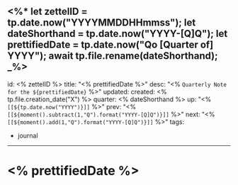 <%*
	let zettelID = tp.date.now("YYYYMMDDHHmmss");
	let dateShorthand = tp.date.now("YYYY-[Q]Q");
	let prettifiedDate = tp.date.now("Qo [Quarter of] YYYY");
	await tp.file.rename(dateShorthand);
_%>
---
id: <% zettelID %>
title: "<% prettifiedDate %>"
desc: "<% `Quarterly Note for the ${prettifiedDate}` %>"
updated: 
created: <% tp.file.creation_date("X") %>
quarter: <% dateShorthand %>
up: "<% `[[${tp.date.now("YYYY")}]]` %>"
prev: "<% `[[${moment().subtract(1,"Q").format("YYYY-[Q]Q")}]]` %>"
next: "<% `[[${moment().add(1,"Q").format("YYYY-[Q]Q")}]]` %>"
tags:
- journal
---

# <% prettifiedDate %>
